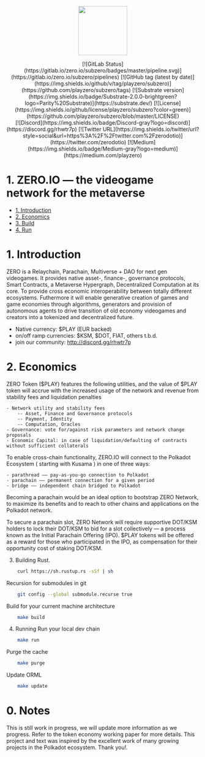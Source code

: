 <p align="center">
  <img src="https://zero.io/img/favicon.png" width="128">
</p>

<div align="center">
	[![GitLab Status](https://gitlab.io/zero.io/subzero/badges/master/pipeline.svg)](https://gitlab.io/zero.io/subzero/pipelines)
	[![GitHub tag (latest by date)](https://img.shields.io/github/v/tag/playzero/subzero)](https://github.com/playzero/subzero/tags)
	[![Substrate version](https://img.shields.io/badge/Substrate-2.0.0-brightgreen?logo=Parity%20Substrate)](https://substrate.dev/)
	[![License](https://img.shields.io/github/license/playzero/subzero?color=green)](https://github.com/playzero/subzero/blob/master/LICENSE)
	 <br />
	[![Discord](https://img.shields.io/badge/Discord-gray?logo=discord)](https://discord.gg/rhwtr7p)
	[![Twitter URL](https://img.shields.io/twitter/url?style=social&url=https%3A%2F%2Ftwitter.com%2Fzerodotio)](https://twitter.com/zerodotio)
	[![Medium](https://img.shields.io/badge/Medium-gray?logo=medium)](https://medium.com/playzero)
</div>

# 1. ZERO.IO — the videogame network for the metaverse

<!-- TOC -->

- [1. Introduction](#1-introduction)
- [2. Economics](#2-economics)
- [3. Build](#3-build)
- [4. Run](#4-run)

<!-- /TOC -->

# 1. Introduction
ZERO is a Relaychain, Parachain, Multiverse + DAO for next gen videogames. It provides native asset-, finance-, governance protocols, Smart Contracts, a Metaverse Hypergraph, Decentralized Computation at its core. To provide cross economic interoperability between totally different ecosystems. Futhermore it will enable generative creation of games and game economies through algorithms, generators and provision of autonomous agents to drive transition of old economy videogames and creators into a tokenized and decentralized future.

- Native currency: $PLAY (EUR backed)
- on/off ramp currencies:  $KSM, $DOT, FIAT, others t.b.d.
- join our community: http://discord.gg/rhwtr7p

# 2. Economics

ZERO Token ($PLAY) features the following utilities, and the value of $PLAY token will accrue with the increased usage of the network and revenue from stability fees and liquidation penalties

	- Network utility and stability fees
		-- Asset, Finance and Governance protocols
		-- Payment, Identity
		-- Computation, Oracles
	- Governance: vote for/against risk parameters and network change proposals
	- Economic Capital: in case of liquidation/defaulting of contracts without sufficient collaterals

To enable cross-chain functionality, ZERO.IO will connect to the Polkadot Ecosystem ( starting with Kusama ) in one of three ways:

	- parathread —— pay-as-you-go connection to Polkadot
	- parachain —— permanent connection for a given period
	- bridge —— independent chain bridged to Polkadot

Becoming a parachain would be an ideal option to bootstrap ZERO Network, to maximize its benefits and to reach to other chains and applications on the Polkadot network.

To secure a parachain slot, ZERO Network will require supportive DOT/KSM holders to lock their DOT/KSM to bid for a slot collectively — a process known as the Initial Parachain Offering (IPO). $PLAY tokens will be offered as a reward for those who participated in the IPO, as compensation for their opportunity cost of staking DOT/KSM.

3. Building
Rust.
```bash
	curl https://sh.rustup.rs -sSf | sh
```
Recursion for submodules in git
```bash
	git config --global submodule.recurse true
```
Build for your current machine architecture
```bash
	make build
```

4. Running
Run your local dev chain
```bash
	make run
```
Purge the cache
```bash
	make purge
```
Update ORML
```bash
	make update
```

# 0. Notes
 This is still work in progress, we will update more information as we progress. Refer to the token economy working paper for more details. This project and text was inspired by the excellent work of many growing projects in the Polkadot ecosystem. Thank you!.

